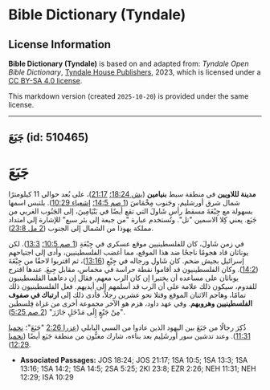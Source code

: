 # Bible Dictionary (Tyndale)

## License Information

**Bible Dictionary (Tyndale)** is based on and adapted from: _Tyndale Open Bible Dictionary_, [Tyndale House Publishers](https://tyndaleopenresources.com/), 2023, which is licensed under a [CC BY-SA 4.0 license](https://creativecommons.org/licenses/by-sa/4.0/legalcode.en).

This markdown version (created `2025-10-20`) is provided under the same license.



--------------------------------

## جَبَعَ (id: 510465)

جَبَعَ
======

**مدينة لللاويين** في منطقة سبط **بنيامين** ([يش 18:24؛](https://ref.ly/Josh18:24) [21:17](https://ref.ly/Josh21:17))، على بُعد حوالي 11 كيلومترًا شمال شرق أورشليم، وجَنوب مِخْمَاسَ ([1 صم 14:5؛](https://ref.ly/1Sam14:5) [إشعياء 10:29](https://ref.ly/Isa10:29)). يلتبس اسمها بسهولة مع جِبْعَةَ مسقط رأس شَاولَ التي تقع أيضًا في بَنْيَامِينَ، إلى الجَنُوب الغربي من جَبَع. يعني كِلا الاسمين "تل". وتُستخدم عبارة "من جبعة إلى بئر سبع" للإشارة إلى امتداد مملكة يهوذا من الشمال إلى الجنوب ([2 مل 23:8](https://ref.ly/2Kgs23:8)).

في زمن شَاولَ، كان للفلسطينيين موقع عسكري في جِبْعَةِ ([1 صم 10:5؛](https://ref.ly/1Sam10:5) [13:3](https://ref.ly/1Sam13:3)). لكن يوناثان قاد هجومًا ناجحًا ضد هذا الموقع، مما أغضب الفلسطينيين، وأدى إلى اجتياحهم إسرائيل بجيش ضخم. كان شَاول ورجاله في جِبْعِ ([13:16](https://ref.ly/1Sam13:16))، ثم اقتربوا لاحقًا من جِبْعَةَ ([14:2](https://ref.ly/1Sam14:2)). وكان الفلسطينيون قد أقاموا نقطة حراسة في مخماس، مقابل جِبعَ. عندها اقترح يوناثان على مساعده أن يختبرا إن كان الرب معهم، فقال إن دعاهما الفلسطينيون للقدوم، سيكون ذلك علامة على أن الرب قد أسلمهم إلى أيديهم. فعل الفلسطينيون ذلك تمامًا، وهاجم الاثنان الموقع وقتلا نحو عشرين رجلاً، فأدى ذلك إلى **ارتباك في صفوف الفلسطينيين وهروبهم**. وفي عهد داود، هزم هو الآخر مجموعة أخرى من غزاة فِلسطين "مِنْ جَبْعٍ إِلَى مَدْخَلِ جَازَرَ" ([2 صم 5:25](https://ref.ly/2Sam5:25)).

ذُكِرَ رجالًا من جَبَعَ بين اليهود الذين عادوا من السبي البابلي ([عزرا 2:26](https://ref.ly/Ezra2:26) "جَبَعَ"؛ [نحميا 11:31](https://ref.ly/Neh11:31)). وعند تدشين سور أورشَلِيم بعد بناءه، شارك مغنُّون من منطقة جَبَع أيضًا ([نحميا 12:29](https://ref.ly/Neh12:29)).

* **Associated Passages:** JOS 18:24; JOS 21:17; 1SA 10:5; 1SA 13:3; 1SA 13:16; 1SA 14:2; 1SA 14:5; 2SA 5:25; 2KI 23:8; EZR 2:26; NEH 11:31; NEH 12:29; ISA 10:29

